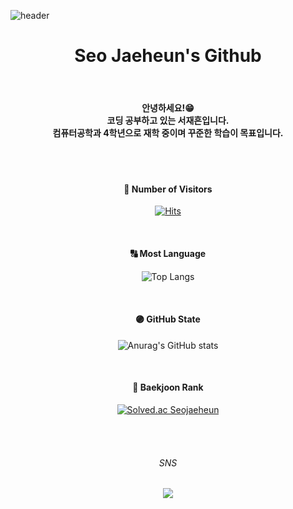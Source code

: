 ![header](https://capsule-render.vercel.app/api?type=waving&color=40E0D0&text=Welcome!&fontColor=FFFFFF&height=180&fontAlignY=40&fontSize=50)
<div align="center"> 
  
#  Seo Jaeheun's Github
  
<br/>
  
#### 안녕하세요!😁<br/>코딩 공부하고 있는 서재흔입니다.<br/>컴퓨터공학과 4학년으로 재학 중이며 꾸준한 학습이 목표입니다.
  
<br/>
<br/>

#### 👥 Number of Visitors

[![Hits](https://hits.seeyoufarm.com/api/count/incr/badge.svg?url=https%3A%2F%2Fgithub.com%2Fgjbae1212%2Fhit-counter&count_bg=%2385F5F6&title_bg=%23555555&icon=github.svg&icon_color=%23FFFFFF&title=Hits&edge_flat=true)](https://hits.seeyoufarm.com)

<br/>

#### 🔠 Most Language

![Top Langs](https://github-readme-stats.vercel.app/api/top-langs/?username=SeoJH27&layout=compact)

<br/>

#### 🟣 GitHub State

![Anurag's GitHub stats](https://github-readme-stats.vercel.app/api?username=SeoJH27&show_icons=true&theme=radical&bg_color=FFFFFF&title_color=FF4500&text_color=616264)

<br/>

#### 📖 Baekjoon Rank

[![Solved.ac
 Seojaeheun](http://mazassumnida.wtf/api/v2/generate_badge?boj=sjhsjh)](https://solved.ac/sjhsjh)
  
<br/>
<br/>
  
###### SNS
  
<a href="https://www.instagram.com/seo_library/" target="_blank"><img src="https://img.shields.io/badge/instagram-E4405F?style=for-the-badge&logo=INSTAGRAM&logoColor=FFFFFF"/></a>
</div>
